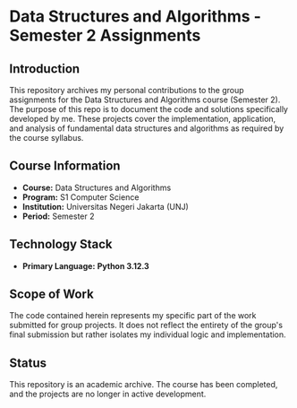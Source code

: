 # **Data Structures and Algorithms - Semester 2 Assignments**


## **Introduction**

This repository archives my personal contributions to the group assignments for the Data Structures and Algorithms course (Semester 2). 
The purpose of this repo is to document the code and solutions specifically developed by me.
These projects cover the implementation, application, and analysis of fundamental data structures and algorithms as required by the course syllabus.

## **Course Information**
* **Course:** Data Structures and Algorithms
* **Program:** S1 Computer Science
* **Institution:** Universitas Negeri Jakarta (UNJ)
* **Period:** Semester 2 

## **Technology Stack**
* **Primary Language:** **Python 3.12.3**

## **Scope of Work**

The code contained herein represents my specific part of the work submitted for group projects. 
It does not reflect the entirety of the group's final submission but rather isolates my individual logic and implementation.

## **Status**

This repository is an academic archive. The course has been completed, and the projects are no longer in active development.
